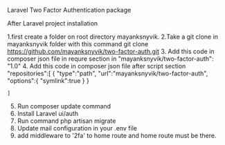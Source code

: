 Laravel Two Factor Authentication  package

After Laravel project installation 


1.first create a  folder on root directory mayanksnyvik.
2.Take a git clone in mayanksnyvik folder with this command  git clone https://github.com/mayanksnyvik/two-factor-auth.git
3. Add this code in composer json file in requre section in "mayanksnyvik/two-factor-auth": "1.0" 
4.  Add this code in composer json file after script section 
  "repositories":[
        {
           "type":"path",
            "url":"mayanksnyvik/two-factor-auth",
            "options":{
                "symlink":true
            }
        }
            
    ]

5. Run composer update command
6. Install Laravel ui/auth
7. Run command php artisan migrate
8. Update mail configuration in your .env file
9. add middleware to '2fa' to home route and home route must be there.
